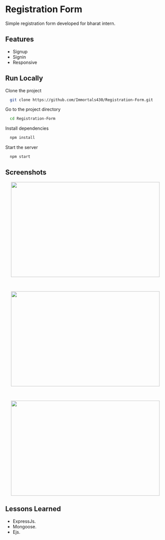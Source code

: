 ﻿
# Registration Form

Simple registration form developed for bharat intern. 


## Features

- Signup
- Signin
- Responsive



## Run Locally

Clone the project

```bash
  git clone https://github.com/Immortals430/Registration-Form.git
```

Go to the project directory

```bash
  cd Registration-Form
```

Install dependencies

```bash
  npm install
```

Start the server

```bash
  npm start
```
  



## Screenshots


<p align="center">
<img src="https://github.com/Immortals430/Registration-Form/assets/124674815/322ea8fb-2a3a-4f3e-8967-acce52d43eb6" width="468" height="300" />
</p>
<br>
<p align="center">
<img src="https://github.com/Immortals430/Registration-Form/assets/124674815/937f4ed3-6d09-487a-9133-d50f500dbbff" width="468" height="300" />
</p>
<br>
<p align="center">
<img src="https://github.com/Immortals430/Registration-Form/assets/124674815/824377ef-cd71-4047-bad5-260528073944" width="468" height="300" />
</p>



## Lessons Learned

- ExpressJs.
- Mongoose.
- Ejs.
